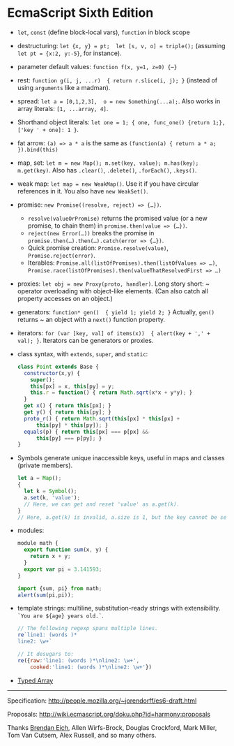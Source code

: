EcmaScript Sixth Edition
========================


- `let`, `const` (define block-local vars), `function` in block scope

- destructuring: `let {x, y} = pt;  let [s, v, o] = triple();`
  (assuming `let pt = {x:2, y:-5}`, for instance).

- parameter default values: `function f(x, y=1, z=0) {⋯}`

- rest: `function g(i, j, ...r)  { return r.slice(i, j); }`
  (instead of using `arguments` like a madman).

- spread: `let a = [0,1,2,3],  o = new Something(...a);`. Also works in array
  literals: `[1, ...array, 4]`.

- Shorthand object literals:
  `let one = 1; { one, func_one() {return 1;}, ['key ' + one]: 1 }`.

- fat arrow: `(a) => a * a` is the same as
  `(function(a) { return a * a; }).bind(this)`

- map, set: `let m = new Map(); m.set(key, value); m.has(key); m.get(key)`.
  Also has `.clear()`, `.delete()`, `.forEach()`, `.keys()`.

- weak map: `let map = new WeakMap()`.
  Use it if you have circular references in it.
  You also have `new WeakSet()`.

- promise: `new Promise((resolve, reject) => {…})`.
  * `resolve(valueOrPromise)` returns the promised value (or a new promise, to
    chain them) in `promise.then(value => {…})`.
  * `reject(new Error(…))` breaks the promise in
    `promise.then(…).then(…).catch(error => {…})`.
  * Quick promise creation: `Promise.resolve(value)`, `Promise.reject(error)`.
  * Iterables: `Promise.all(listOfPromises).then(listOfValues => …)`,
    `Promise.race(listOfPromises).then(valueThatResolvedFirst => …)`

- proxies: `let obj = new Proxy(proto, handler)`.
  Long story short: ~ operator overloading with object-like elements.
  (Can also catch all property accesses on an object.)

- generators: `function* gen()  { yield 1; yield 2; }`
  Actually, `gen()` returns ~ an object with a `next()` function property.

- iterators: `for (var [key, val] of items(x))  { alert(key + ',' + val); }`.
  Iterators can be generators or proxies.

- class syntax, with `extends`, `super`, and `static`:
  ```js
  class Point extends Base {
    constructor(x,y) {
      super();
      this[px] = x, this[py] = y;
      this.r = function() { return Math.sqrt(x*x + y*y); }
    }
    get x() { return this[px]; }
    get y() { return this[py]; }
    proto_r() { return Math.sqrt(this[px] * this[px] +
        this[py] * this[py]); }
    equals(p) { return this[px] === p[px] &&
        this[py] === p[py]; }
  }
  ```

- Symbols generate unique inaccessible keys, useful in maps and classes (private
  members).
  ```js
  let a = Map();
  {
    let k = Symbol();
    a.set(k, 'value');
    // Here, we can get and reset 'value' as a.get(k).
  }
  // Here, a.get(k) is invalid, a.size is 1, but the key cannot be seen.
  ```

- modules:
  ```js
  module math {
    export function sum(x, y) {
      return x + y;
    }
    export var pi = 3.141593;
  }

  import {sum, pi} from math;
  alert(sum(pi,pi));
  ```

- template strings: multiline, substitution-ready strings with extensibility.
  `` `You are ${age} years old.` ``.
  ```js
  // The following regexp spans multiple lines.
  re`line1: (words )*
  line2: \w+`
  
  // It desugars to:
  re({raw:'line1: (words )*\nline2: \w+',
      cooked:'line1: (words )*\nline2: \w+'})
  ```

- [Typed Array][]

[Typed Array]: http://www.khronos.org/registry/typedarray/specs/latest/

- - -

Specification: <http://people.mozilla.org/~jorendorff/es6-draft.html>

Proposals: <http://wiki.ecmascript.org/doku.php?id=harmony:proposals>

Thanks [Brendan Eich](http://brendaneich.com/), Allen Wirfs-Brock, Douglas
Crockford, Mark Miller, Tom Van Cutsem, Alex Russell, and so many others.
